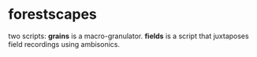 # forestscapes

two scripts: **grains** is a macro-granulator. **fields** is a script that juxtaposes field recordings using ambisonics.
